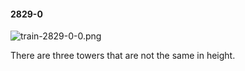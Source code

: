 #### 2829-0
![train-2829-0-0.png](https://github.com/lil-lab/nlvr/raw/master/nlvr/train/images/42/train-2829-0-0.png "train-2829-0-0.png")

There are three towers that are not the same in height.